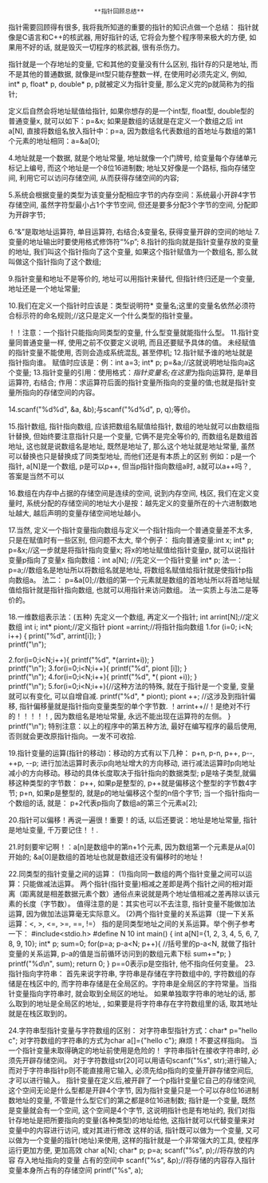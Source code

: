							**指针回顾总结**
    
指针需要回顾得有很多, 我将我所知道的重要的指针的知识点做一个总结：
指针就像是C语言和C++的核武器, 用好指针的话, 它将会为整个程序带来极大的方便, 如果用不好的话, 就是毁灭一切程序的核武器, 很有杀伤力。

指针就是一个存地址的变量, 它和其他的变量没有什么区别, 指针存的只是地址, 而不是其他的普通数据, 就像是int型只能存整数一样, 在使用时必须先定义, 例如, int* p, float* p, double* p, p就被定义为指针变量, 那么定义完的p就简称为的指针;

定义后自然会将地址赋值给指针, 如果你想存的是一个int型, float型, double型的普通变量x, 就可以如下：p=&x;
如果是数组的话就是在定义一个数组之后 int a[N], 直接将数组名放入指针中：p=a, 因为数组名代表数组的首地址与数组的第1个元素的地址相同：a=&a[0];

4.地址就是一个数据, 就是个地址常量, 地址就像一个门牌号, 给变量每个存储单元标记上编号, 而这个地址是一个8位16进制数;
地址又好像是一个路标, 指向存储空间, 利用它可以访问存储空间, 从而获得存储空间的内容;

5.系统会根据变量的类型为该变量分配相应字节的内存空间：系统最小开辟4字节存储空间, 虽然字符型最小占1个字节空间, 但还是要多分配3个字节的空间, 分配即为开辟字节;

6.“&”是取地址运算符, 单目运算符, 右结合;&变量名, 获得变量开辟的空间的地址
7.变量的地址输出时要使用格式修饰符“%p”;
8.指针的指向就是指针变量存放的变量的地址, 我们叫这个指针指向了这个变量, 如果这个指针赋值为一个数组名, 那么就叫做这个指针指向了这个数组;

9.指针变量和地址不是等价的, 地址可以用指针来替代, 但指针终归还是一个变量, 地址还是一个地址常量;

10.我们在定义一个指针时应该是：类型说明符* 变量名;这里的变量名依然必须符合标示符的命名规则;//这只是定义一个什么类型的指针变量。

！！注意：一个指针只能指向同类型的变量, 什么型变量就能指什么型。
11.指针变量同普通变量一样, 使用之前不仅要定义说明, 而且还要赋予具体的值。
未经赋值的指针变量不能使用, 否则会造成系统混乱, 甚至停机;
12.指针赋予谁的地址就是指针指向谁。
	赋值时应该是：例：int a=3;
			  int* p;
			  p=&a;//这就说明地址指向a这个变量;
13.指针变量的引用：使用格式：*指针变量名;在这里*为指向运算符, 是单目运算符, 右结合;
作用：求运算符后面的指针变量所指向的变量的值;也就是指针变量所指向的存储空间的内容。

14.scanf("%d%d", &a, &b);与scanf("%d%d", p, q);等价。

15.指针数组, 指针指向数组, 应该把数组名赋值给指针, 数组的地址就可以由数组指针替换, 但始终要注意指针只是一个变量, 它俩不是完全等价的, 而数组名是数组首地址, 这也就是说数组名是地址, 既然是地址了, 那么这个地址就是地址常量, 虽然可以替换也只是替换成了同类型地址, 而他们还是有本质上的区别
例如：p是一个指针, a[N]是一个数组, 
	p是可以p++, 但当p指针指向数组a时, a就可以a++吗？, 答案是当然不可以

16.数组在内存中占据的存储空间是连续的空间, 说到内存空间, 栈区, 我们在定义变量时, 系统分配的存储空间的地址大小是按：越先定义的变量所在的十六进制数地址越大, 越后声明的变量存储空间地址越小。

17.当然, 定义一个指针变量指向数组与定义一个指针指向一个普通变量差不太多, 只是在赋值时有一些区别, 但问题不太大, 举个例子：
	指向普通变量:int x;
		     int* p;
		     p=&x;//这一步就是将指针指向变量x;
将x的地址赋值给指针变量p, 就可以说指针变量p指向了变量x
	指向数组：int a[N];     //先定义一个指针变量
		  int* p;
	   法一： p=a;//数组名是地址所以将数组名就是地址, 将数组名赋值给指针就是使指针p指向数组a。
	   法二： p=&a[0];//数组的第一个元素就是数组的首地址所以将首地址赋值给指针就是指针指向数组, 也就可以用指针来访问数组。
	法一实质上与法二是等价的。

18.一维数组表示法：(五种)
	先定义一个数组, 再定义一个指针;
	int arrint[N];//定义数组
	int i;
	int* piont;//定义指针
	piont =arrint;//将指针指向数组
      1.for (i=0; i<N; i++)
		{
	   		print("%d", arrint[i]);
		}		
        printf("\n");
      
2.for(i=0;i<N;i++){
	  printf("%d", *(arrint+i));
	}	
    printf("\n");
  3.for(i=0;i<N;i++){
	  printf("%d", piont [i]);
	}	
	printf("\n");
  4.for(i=0;i<N;i++){
	  printf("%d", *( piont +i));
	}	
	printf("\n");
 5.for(i=0;i<N;i++){//这种方法的特殊, 就在于指针是一个变量, 变量就可以有变化, 可以自增自减.
	  printf("%d", * piont);
	  piont ++; //这涉及到指针偏移, 指针偏移量就是指针指向变量类型的单个字节数.
    ！arrint++//！是绝对不行的！！！！！, 因为数组名是地址常量, 永远不能出现在运算符的左侧。
	}
	printf("\n");
	特别注意：以上的程序中的第五种方法, 最好在编写程序的最后使用, 否则就会更改原指针指向。一发不可收拾.

19.指针变量的运算(指针的移动)：移动的方式有以下几种：
p+n,  p-n,  p++,  p--,  ++p,  --p;
进行加法运算时表示p向地址增大的方向移动, 进行减法运算时p向地址减小的方向移动。移动的具体长度取决于指针指向的数据类型;
p是啥子类型,就偏移这种类型的字节数：
p++, 如果p是整型的, p++就是偏移这个整型的字节数4字节;
p+n, 如果p是整型的, 就是p的地址偏移这个型的n倍个字节;
当一个指针指向一个数组的话, 就是：
				p+2代表p指向了数组a的第三个元素a[2];

20.指针可以偏移！再说一遍很！重要！的话, 以后还要说：地址是地址常量, 指针是地址变量, 千万要记住！！.

21.时刻要牢记啊！：a[n]是数组中的第n+1个元素, 因为数组第一个元素是从a[0]开始的;
	&a[0]是数组的首地址也就是数组还没有偏移时的地址！

22.同类型的指针变量之间的运算：
(1)指向同一数组的两个指针变量之间可以运算：只能做减法运算。
	  两个指针(指针变量)相减之差即是两个指针之间的相对距离（距离就是相差数据元素个数）通俗点来说就是两个地址值相减之差再除以该元素的长度（字节数）。
	  值得注意的是：其实也可以不去注意, 指针变量不能做加法运算, 因为做加法运算毫无实际意义。
	(2)两个指针变量的关系运算（提一下关系运算：<, >, <=, >=, ==, !=）
	  指的是同类型地址之间的关系运算。举个例子参考一下：
				#include<stdio.h>
				#define N 10
				int main()
				{
				   int a[N]={1, 2, 3, 4, 5, 6, 7, 8, 9, 10};
				   int* p;
				   sum=0;
for(p=a; p-a<N; p++){  //括号里的p-a<N, 就做了指针变量的关系运算, p-a的值是当前循环访问到的数组元素下标
				       sum+=*p;
				} 
				   printf("%d\n", sum);
				   return 0;
				}
			p==0表示p是空指针, 他不指向任何变量。
23.指针指向字符串：
  首先来说字符串, 字符串是存储在字符数组中的, 字符数组的存储是在栈区中的, 而字符串存储是在全局区的。字符串是全局区的字符常量。当指针变量指向字符串时, 就会取到全局区的地址。
如果单独取字符串的地址的话, 那么取到的地址是全局区的地址, , 如果要是将字符串存在字符数组里的话, 取其地址就是在栈区取到的。

24.字符串型指针变量与字符数组的区别：
对字符串型指针方式：char* p="hello c";
对字符数组的字符串的方式为char a[]={"hello c"};  麻烦！不要这样指向。
          当一个指针变量未取得确定的地址前使用是危险的！
字符串指针在接收字符串时, 必须先开辟存储空间。
对于字符数组str[20]可以用语句scanf("%s", str);进行输入;
而对于字符串指针p则不能直接用它输入, 必须先给p指向的变量开辟存储空间后,才可以进行输入。
指针变量在定义后,被开辟了一个p指针变量它自己的存储空间, 这个空间无论是什么型都是开辟4个字节, 因为指针变量只是一个可以存8位16进制数地址的变量, 不管是什么型它们的第之都是8位16进制数;
指针是一个变量, 既然是变量就会有一个空间, 这个空间是4个字节, 这说明指针也是有地址的, 我们对指针存地址是把所要指向的变量(各种类型)的地址给他, 这指针就可以代替变量来对变量中的内容进行访问, 或对其进行修改
这样的话, 指针既可以做为一个变量, 又可以做为一个变量的指针(地址)来使用, 这样的指针就是一个非常强大的工具, 使程序运行更加方便, 更加高效
	char a[N];
	char* p;
	p=a;
	scanf("%s", p);//将存放的内容 存入地址指向的变量 占有的空间中
	scanf("%s", &p);//将存储的内容存入指针变量本身所占有的存储空间
	printf("%s", a);			
